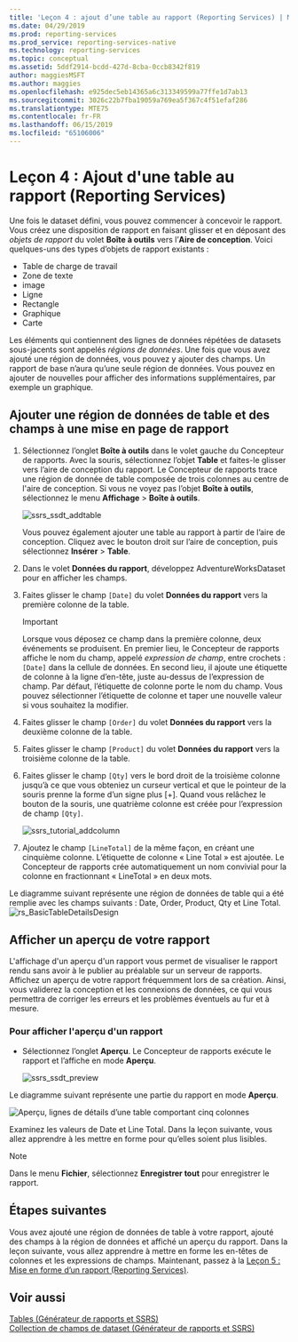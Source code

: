 ```yaml
---
title: 'Leçon 4 : ajout d’une table au rapport (Reporting Services) | Microsoft Docs'
ms.date: 04/29/2019
ms.prod: reporting-services
ms.prod_service: reporting-services-native
ms.technology: reporting-services
ms.topic: conceptual
ms.assetid: 5ddf2914-bcdd-427d-8cba-0ccb8342f819
author: maggiesMSFT
ms.author: maggies
ms.openlocfilehash: e925dec5eb14365a6c313349599a77ffe1d7ab13
ms.sourcegitcommit: 3026c22b7fba19059a769ea5f367c4f51efaf286
ms.translationtype: MTE75
ms.contentlocale: fr-FR
ms.lasthandoff: 06/15/2019
ms.locfileid: "65106006"
---
```

# <a name="lesson-4-adding-a-table-to-the-report-reporting-services"></a>Leçon 4 : Ajout d'une table au rapport (Reporting Services)

Une fois le dataset défini, vous pouvez commencer à concevoir le rapport. Vous créez une disposition de rapport en faisant glisser et en déposant des *objets de rapport* du volet **Boîte à outils** vers l’**Aire de conception**. Voici quelques-uns des types d’objets de rapport existants :

- Table de charge de travail
- Zone de texte
- image
- Ligne
- Rectangle
- Graphique
- Carte

Les éléments qui contiennent des lignes de données répétées de datasets sous-jacents sont appelés *régions de données*. Une fois que vous avez ajouté une région de données, vous pouvez y ajouter des champs. Un rapport de base n’aura qu’une seule région de données. Vous pouvez en ajouter de nouvelles pour afficher des informations supplémentaires, par exemple un graphique.

## <a name="add-a-table-data-region-and-fields-to-a-report-layout"></a>Ajouter une région de données de table et des champs à une mise en page de rapport

1. Sélectionnez l’onglet **Boîte à outils** dans le volet gauche du Concepteur de rapports. Avec la souris, sélectionnez l’objet **Table** et faites-le glisser vers l’aire de conception du rapport. Le Concepteur de rapports trace une région de donnée de table composée de trois colonnes au centre de l'aire de conception. Si vous ne voyez pas l’objet **Boîte à outils**, sélectionnez le menu **Affichage** > **Boîte à outils**.

    ![ssrs_ssdt_addtable](media/ssrs-ssdt-addtable.png)

    Vous pouvez également ajouter une table au rapport à partir de l’aire de conception. Cliquez avec le bouton droit sur l’aire de conception, puis sélectionnez **Insérer** > **Table**.

2. Dans le volet **Données du rapport**, développez AdventureWorksDataset pour en afficher les champs.

3. Faites glisser le champ `[Date]` du volet **Données du rapport** vers la première colonne de la table.

    > [!IMPORTANT]
    > Lorsque vous déposez ce champ dans la première colonne, deux événements se produisent. En premier lieu, le Concepteur de rapports affiche le nom du champ, appelé *expression de champ*, entre crochets : `[Date]` dans la cellule de données. En second lieu, il ajoute une étiquette de colonne à la ligne d’en-tête, juste au-dessus de l’expression de champ. Par défaut, l’étiquette de colonne porte le nom du champ. Vous pouvez sélectionner l’étiquette de colonne et taper une nouvelle valeur si vous souhaitez la modifier.

4. Faites glisser le champ `[Order]` du volet **Données du rapport** vers la deuxième colonne de la table.

5. Faites glisser le champ `[Product]` du volet **Données du rapport** vers la troisième colonne de la table.

6. Faites glisser le champ `[Qty]` vers le bord droit de la troisième colonne jusqu’à ce que vous obteniez un curseur vertical et que le pointeur de la souris prenne la forme d’un signe plus [+]. Quand vous relâchez le bouton de la souris, une quatrième colonne est créée pour l’expression de champ `[Qty]`.

    ![ssrs_tutorial_addcolumn](media/ssrs-tutorial-addcolumn.png)

7. Ajoutez le champ `[LineTotal]` de la même façon, en créant une cinquième colonne. L’étiquette de colonne « Line Total » est ajoutée. Le Concepteur de rapports crée automatiquement un nom convivial pour la colonne en fractionnant « LineTotal » en deux mots.

Le diagramme suivant représente une région de données de table qui a été remplie avec les champs suivants : Date, Order, Product, Qty et Line Total.
![rs_BasicTableDetailsDesign](media/rs-basictabledetailsdesign.png)

## <a name="preview-your-report"></a>Afficher un aperçu de votre rapport

L'affichage d'un aperçu d'un rapport vous permet de visualiser le rapport rendu sans avoir à le publier au préalable sur un serveur de rapports. Affichez un aperçu de votre rapport fréquemment lors de sa création. Ainsi, vous validerez la conception et les connexions de données, ce qui vous permettra de corriger les erreurs et les problèmes éventuels au fur et à mesure.

### <a name="to-preview-a-report"></a>Pour afficher l'aperçu d'un rapport

- Sélectionnez l’onglet **Aperçu**. Le Concepteur de rapports exécute le rapport et l’affiche en mode **Aperçu**.

    ![ssrs_ssdt_preview](media/ssrs-ssdt-preview.png)

Le diagramme suivant représente une partie du rapport en mode **Aperçu**.

   ![Aperçu, lignes de détails d’une table comportant cinq colonnes](media/rs-basictabledetailspreview.png "Aperçu, lignes de détails d’une table comportant cinq colonnes")

Examinez les valeurs de Date et Line Total. Dans la leçon suivante, vous allez apprendre à les mettre en forme pour qu’elles soient plus lisibles.

> [!NOTE]
> Dans le menu **Fichier**, sélectionnez **Enregistrer tout** pour enregistrer le rapport.

## <a name="next-steps"></a>Étapes suivantes

Vous avez ajouté une région de données de table à votre rapport, ajouté des champs à la région de données et affiché un aperçu du rapport. Dans la leçon suivante, vous allez apprendre à mettre en forme les en-têtes de colonnes et les expressions de champs. Maintenant, passez à la [Leçon 5 : Mise en forme d’un rapport &#40;Reporting Services&#41;](lesson-5-formatting-a-report-reporting-services.md).
  
## <a name="see-also"></a>Voir aussi

[Tables &#40;Générateur de rapports et SSRS&#41;](report-design/tables-report-builder-and-ssrs.md)  
[Collection de champs de dataset &#40;Générateur de rapports et SSRS&#41;](report-data/dataset-fields-collection-report-builder-and-ssrs.md)  
